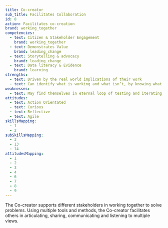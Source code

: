 ```yaml
---
title: Co-creator
sub_title: Facilitates Collaboration
id: 8
action: Facilitates co-creation
brand: working_together
competencies:
  - text: Citizen & Stakeholder Engagement
    brand: working_together
  - text: Demonstrates Value
    brand: leading_change
  - text: Storytelling & advocacy
    brand: leading_change
  - text: Data literacy & Evidence
    brand: learning
strengths:
  - text: Driven by the real world implications of their work
  - text: Can identify what is working and what isn’t, by knowing what to measure
weaknesses:
  - text: May find themselves in eternal loop of testing and iterating, as things can always be improved
attitudes:
  - text: Action Orientated
  - text: Curious
  - text: Reflective
  - text: Agile
skillsMapping:
  - 1
  - 2
subSkillsMapping:
  - 3
  - 13
  - 14
attitudesMapping: 
  - 1
  - 2
  - 3
  - 4
  - 6
  - 7
  - 8
  - 9
---
```

The Co-creator supports different stakeholders in working together to solve problems. Using multiple tools and methods, the Co-creator facilitates others in articulating, sharing, communicating and listening to multiple views.
